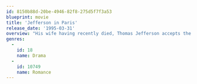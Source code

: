 ```yaml
---
id: 8150b88d-20be-4946-82f8-275d5f7f3a53
blueprint: movie
title: 'Jefferson in Paris'
release_date: '1995-03-31'
overview: "His wife having recently died, Thomas Jefferson accepts the post of United States ambassador to pre-revolutionary France, though he finds it difficult to adjust to life in a country where the aristocracy subjugates an increasingly restless peasantry. In Paris, he becomes smitten with cultured artist Maria Cosway, but, when his daughter visits from Virginia accompanied by her attractive slave, Sally Hemings, Jefferson's attentions are diverted."
genres:
  -
    id: 18
    name: Drama
  -
    id: 10749
    name: Romance
---
```

